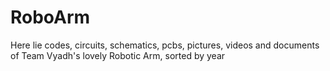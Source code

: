 # RoboArm
Here lie codes, circuits, schematics, pcbs, pictures, videos and documents of Team Vyadh's lovely Robotic Arm, sorted by year
